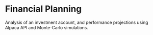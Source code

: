# Financial Planning

Analysis of an investment account, and performance projections using Alpaca API and Monte-Carlo simulations. 
